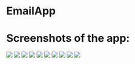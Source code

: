 # EmailApp
# Screenshots of the app:

<img src="Screenshots/1.jpeg">
<img src="Screenshots/2.jpeg">
<img src="Screenshots/3.jpeg">
<img src="Screenshots/4.jpeg">
<img src="Screenshots/5.jpeg">
<img src="Screenshots/6.jpeg">
<img src="Screenshots/7.jpeg">
<img src="Screenshots/8.jpeg">
<img src="Screenshots/9.jpeg">
<img src="Screenshots/10.jpeg">
